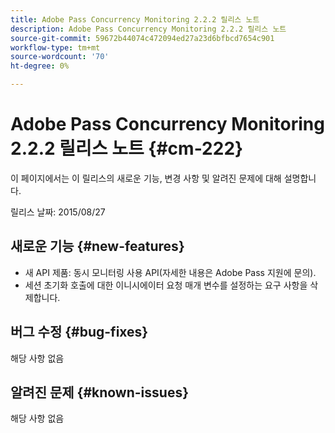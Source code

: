 ```yaml
---
title: Adobe Pass Concurrency Monitoring 2.2.2 릴리스 노트
description: Adobe Pass Concurrency Monitoring 2.2.2 릴리스 노트
source-git-commit: 59672b44074c472094ed27a23d6bfbcd7654c901
workflow-type: tm+mt
source-wordcount: '70'
ht-degree: 0%

---
```



# Adobe Pass Concurrency Monitoring 2.2.2 릴리스 노트 {#cm-222}

이 페이지에서는 이 릴리스의 새로운 기능, 변경 사항 및 알려진 문제에 대해 설명합니다.

릴리스 날짜: 2015/08/27

## 새로운 기능 {#new-features}

* 새 API 제품: 동시 모니터링 사용 API(자세한 내용은 Adobe Pass 지원에 문의).
* 세션 초기화 호출에 대한 이니시에이터 요청 매개 변수를 설정하는 요구 사항을 삭제합니다.

## 버그 수정 {#bug-fixes}

해당 사항 없음

## 알려진 문제 {#known-issues}

해당 사항 없음
